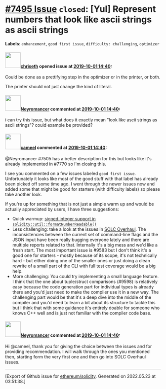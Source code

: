 # [\#7495 Issue](https://github.com/ethereum/solidity/issues/7495) `closed`: [Yul] Represent numbers that look like ascii strings as ascii strings
**Labels**: `enhancement`, `good first issue`, `difficulty: challenging`, `optimizer`


#### <img src="https://avatars.githubusercontent.com/u/9073706?v=4" width="50">[chriseth](https://github.com/chriseth) opened issue at [2019-10-01 14:40](https://github.com/ethereum/solidity/issues/7495):

Could be done as a prettifying step in the optimizer or in the printer, or both.

The printer should not just change the kind of literal.

#### <img src="https://avatars.githubusercontent.com/u/7621906?u=1730bd034a82893cefcf5cef0f32b1d91ca668c0&v=4" width="50">[Neyromancer](https://github.com/Neyromancer) commented at [2019-10-01 14:40](https://github.com/ethereum/solidity/issues/7495#issuecomment-731077088):

i can try this issue, but what does it exactly mean "look like ascii strings as ascii strings"? could example be provided?

#### <img src="https://avatars.githubusercontent.com/u/137030?v=4" width="50">[cameel](https://github.com/cameel) commented at [2019-10-01 14:40](https://github.com/ethereum/solidity/issues/7495#issuecomment-731481159):

@Neyromancer #7505 has a better description for this but looks like it's already implemented in #7770 so I'm closing this.

I see you commented on a few issues labeled `good first issue`. Unfortunately it looks like most of the good stuff with that label has already been picked off some time ago. I went through the newer issues now and added some that might be good for starters (with difficulty labels) so please take another look.

If you're up for something that is not just a simple warm up and would be actually appreciated by users, I have three suggestions:
- Quick warmup: [signed integer support in `solidity::util::formatNumberReadable()`](https://github.com/ethereum/solidity/issues/9601)
- Less challenging: take a look at the issues in [SOLC Overhaul](https://github.com/ethereum/solidity/projects/44#card-48430766). The inconsistencies between the current set of command-line flags and the JSON input have been really bugging everyone lately and there are multiple reports related to that. Internally it's a big mess and we'd like a fresh start. The most important issue is #9583 but I don't think it's a good one for starters - mostly because of its scope, it's not technically hard - but either doing one of the smaller ones or just doing a clean rewrite of a small part of the CLI with full test coverage would be a big help.
- More challenging: You could try implementing a small language feature. I think that the one about tuple/struct comparisons (#9598) is relatively easy because the code generation part for individual types is already there and you'd just need to make the compiler use it in a new way. The challenging part would be that it's a deep dive into the middle of the compiler and you'd need to learn a bit about its structure to tackle this but I think that with some guidance it's entirely doable for someone who knows C++ well and is just not familiar with the compiler code base.

#### <img src="https://avatars.githubusercontent.com/u/7621906?u=1730bd034a82893cefcf5cef0f32b1d91ca668c0&v=4" width="50">[Neyromancer](https://github.com/Neyromancer) commented at [2019-10-01 14:40](https://github.com/ethereum/solidity/issues/7495#issuecomment-731719780):

Hi @cameel, thank you for giving the choice between the issues and for providing recommendation. I will walk through the ones you mentioned then, starting form the very first one and then go into SOLC Overhaul issues.


-------------------------------------------------------------------------------



[Export of Github issue for [ethereum/solidity](https://github.com/ethereum/solidity). Generated on 2022.05.23 at 03:51:38.]
